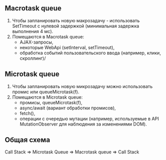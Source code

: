 ## Macrotask queue
1. Чтобы запланировать новую макрозадачу - использовать SetTimeout с нулевой задержкой (минимальная задержка выполнения 4 мс).
2. Помещаются в Macrotask queue: 
    - AJAX-запросы, 
    - некоторые WebApi (setInterval, setTimeout), 
    - обработка событий пользовательского ввода (например, клики, скроллинг)/

## Microtask queue
1. Чтобы запланировать новую микрозадачу можно использовать промис или queueMicrotask(f).
2. Помещаются в Microtask queue: 
    - промисы, queueMicrotask(f), 
    - async/await (вариант обработки промисов), 
    - fetch(), 
    - операции с очередью мутации (например, используемые в API MutationObserver для наблюдения за изменениями DOM).

## Общая схема
Call Stack => Microtask Queue => Macrotask queue => Call Stack